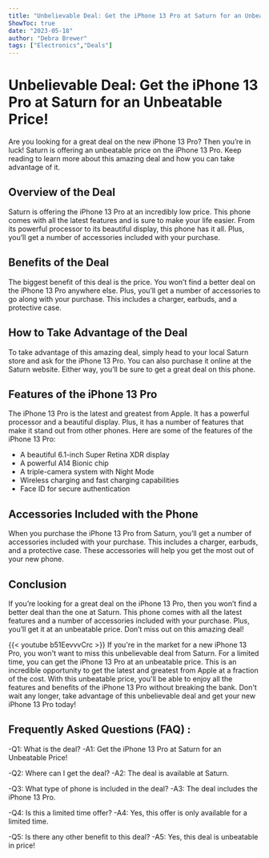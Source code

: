 ```yaml
---
title: "Unbelievable Deal: Get the iPhone 13 Pro at Saturn for an Unbeatable Price!"
ShowToc: true 
date: "2023-05-18"
author: "Debra Brewer" 
tags: ["Electronics","Deals"]
---
```

# Unbelievable Deal: Get the iPhone 13 Pro at Saturn for an Unbeatable Price!

Are you looking for a great deal on the new iPhone 13 Pro? Then you’re in luck! Saturn is offering an unbeatable price on the iPhone 13 Pro. Keep reading to learn more about this amazing deal and how you can take advantage of it.

## Overview of the Deal

Saturn is offering the iPhone 13 Pro at an incredibly low price. This phone comes with all the latest features and is sure to make your life easier. From its powerful processor to its beautiful display, this phone has it all. Plus, you’ll get a number of accessories included with your purchase.

## Benefits of the Deal

The biggest benefit of this deal is the price. You won’t find a better deal on the iPhone 13 Pro anywhere else. Plus, you’ll get a number of accessories to go along with your purchase. This includes a charger, earbuds, and a protective case.

## How to Take Advantage of the Deal

To take advantage of this amazing deal, simply head to your local Saturn store and ask for the iPhone 13 Pro. You can also purchase it online at the Saturn website. Either way, you’ll be sure to get a great deal on this phone.

## Features of the iPhone 13 Pro

The iPhone 13 Pro is the latest and greatest from Apple. It has a powerful processor and a beautiful display. Plus, it has a number of features that make it stand out from other phones. Here are some of the features of the iPhone 13 Pro:

- A beautiful 6.1-inch Super Retina XDR display
- A powerful A14 Bionic chip
- A triple-camera system with Night Mode
- Wireless charging and fast charging capabilities
- Face ID for secure authentication

## Accessories Included with the Phone

When you purchase the iPhone 13 Pro from Saturn, you’ll get a number of accessories included with your purchase. This includes a charger, earbuds, and a protective case. These accessories will help you get the most out of your new phone.

## Conclusion

If you’re looking for a great deal on the iPhone 13 Pro, then you won’t find a better deal than the one at Saturn. This phone comes with all the latest features and a number of accessories included with your purchase. Plus, you’ll get it at an unbeatable price. Don’t miss out on this amazing deal!

{{< youtube b51EevvvCrc >}} 
If you're in the market for a new iPhone 13 Pro, you won't want to miss this unbelievable deal from Saturn. For a limited time, you can get the iPhone 13 Pro at an unbeatable price. This is an incredible opportunity to get the latest and greatest from Apple at a fraction of the cost. With this unbeatable price, you'll be able to enjoy all the features and benefits of the iPhone 13 Pro without breaking the bank. Don't wait any longer, take advantage of this unbelievable deal and get your new iPhone 13 Pro today!

## Frequently Asked Questions (FAQ) :
-Q1: What is the deal?
-A1: Get the iPhone 13 Pro at Saturn for an Unbeatable Price!

-Q2: Where can I get the deal?
-A2: The deal is available at Saturn.

-Q3: What type of phone is included in the deal?
-A3: The deal includes the iPhone 13 Pro.

-Q4: Is this a limited time offer?
-A4: Yes, this offer is only available for a limited time.

-Q5: Is there any other benefit to this deal?
-A5: Yes, this deal is unbeatable in price!


